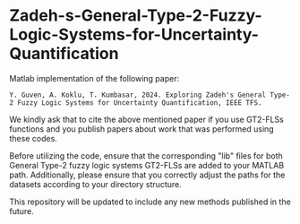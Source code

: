 # Zadeh-s-General-Type-2-Fuzzy-Logic-Systems-for-Uncertainty-Quantification

Matlab implementation of the following paper:

```
Y. Guven, A. Koklu, T. Kumbasar, 2024. Exploring Zadeh's General Type-2 Fuzzy Logic Systems for Uncertainty Quantification, IEEE TFS.
```
We kindly ask that to cite the above mentioned paper if you use GT2-FLSs functions and you publish papers about work that was performed using these codes.

Before utilizing the code, ensure that the corresponding "lib" files for both General Type-2 fuzzy logic systems GT2-FLSs are added to your MATLAB path. Additionally, please ensure that you correctly adjust the paths for the datasets according to your directory structure.

This repository will be updated to include any new methods published in the future.
